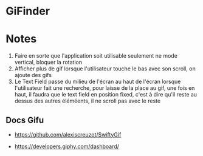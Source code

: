 # GiFinder

# Notes
1. Faire en sorte que l'application soit utilisable seulement ne mode vertical, bloquer la rotation
2. Afficher plus de gif lorsque l'utilisateur touche le bas avec son scroll, on ajoute des gifs
3. Le Text Field passe du milieu de l'écran au haut de l'écran lorsque l'utilisateur fait une recherche, pour laisse de la place au gif, une fois en haut, il faudra que le text field en position fixed, c'est à dire qu'il reste au dessus des autres éléméents, il ne scroll pas  avec le reste



## Docs Gifu
- https://github.com/alexiscreuzot/SwiftyGif

- https://developers.giphy.com/dashboard/
